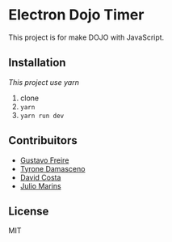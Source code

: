 # Electron Dojo Timer

This project is for make DOJO with JavaScript.

## Installation

_This project use yarn_

1. clone
2. `yarn`
3. `yarn run dev`

## Contribuitors

- [Gustavo Freire](https://github.com/gustavoFreireS)
- [Tyrone Damasceno](https://github.com/tyronedamasceno)
- [David Costa](https://github.com/davidcostadev)
- [Julio Marins](https://github.com/aj07mm)

## License

MIT
